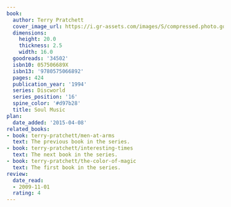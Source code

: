 ```yaml
---
book:
  author: Terry Pratchett
  cover_image_url: https://i.gr-assets.com/images/S/compressed.photo.goodreads.com/books/1168566175l/34502.jpg
  dimensions:
    height: 20.0
    thickness: 2.5
    width: 16.0
  goodreads: '34502'
  isbn10: 057506689X
  isbn13: '9780575066892'
  pages: 424
  publication_year: '1994'
  series: Discworld
  series_position: '16'
  spine_color: '#d97b28'
  title: Soul Music
plan:
  date_added: '2015-04-08'
related_books:
- book: terry-pratchett/men-at-arms
  text: The previous book in the series.
- book: terry-pratchett/interesting-times
  text: The next book in the series.
- book: terry-pratchett/the-color-of-magic
  text: The first book in the series.
review:
  date_read:
  - 2009-11-01
  rating: 4
---
```

